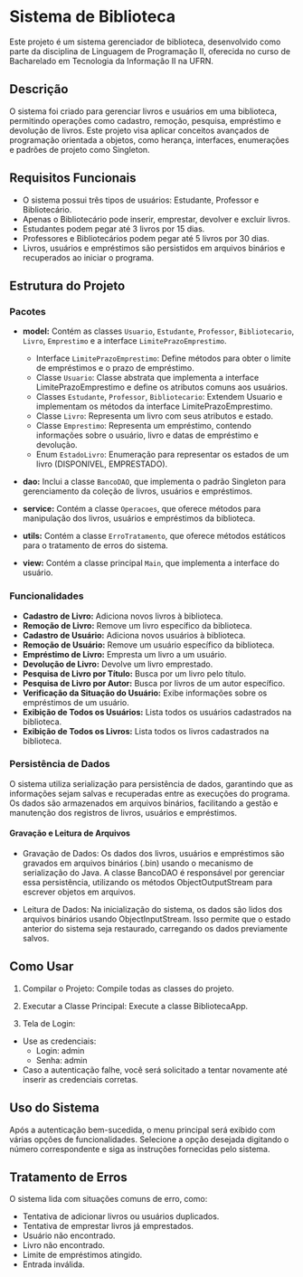 # Sistema de Biblioteca

Este projeto é um sistema gerenciador de biblioteca, desenvolvido como parte da disciplina de Linguagem de Programação II, oferecida no curso de Bacharelado em Tecnologia da Informação II na UFRN.

## Descrição
O sistema foi criado para gerenciar livros e usuários em uma biblioteca, permitindo operações como cadastro, remoção, pesquisa, empréstimo e devolução de livros. Este projeto visa aplicar conceitos avançados de programação orientada a objetos, como herança, interfaces, enumerações e padrões de projeto como Singleton.

## Requisitos Funcionais
- O sistema possui três tipos de usuários: Estudante, Professor e Bibliotecário.
- Apenas o Bibliotecário pode inserir, emprestar, devolver e excluir livros.
- Estudantes podem pegar até 3 livros por 15 dias.
- Professores e Bibliotecários podem pegar até 5 livros por 30 dias.
- Livros, usuários e empréstimos são persistidos em arquivos binários e recuperados ao iniciar o programa.
  
## Estrutura do Projeto
### Pacotes

- **model:** Contém as classes `Usuario`, `Estudante`, `Professor`, `Bibliotecario`, `Livro`, `Emprestimo` e a interface `LimitePrazoEmprestimo`.
    - Interface `LimitePrazoEmprestimo`: Define métodos para obter o limite de empréstimos e o prazo de empréstimo.
    - Classe `Usuario`: Classe abstrata que implementa a interface LimitePrazoEmprestimo e define os atributos comuns aos usuários.
    - Classes `Estudante`, `Professor`, `Bibliotecario`: Extendem Usuario e implementam os métodos da interface LimitePrazoEmprestimo.
    - Classe `Livro`: Representa um livro com seus atributos e estado.
    - Classe `Emprestimo`: Representa um empréstimo, contendo informações sobre o usuário, livro e datas de empréstimo e devolução.
    - Enum `EstadoLivro`: Enumeração para representar os estados de um livro (DISPONIVEL, EMPRESTADO).
  
- **dao:** Inclui a classe `BancoDAO`, que implementa o padrão Singleton para gerenciamento da coleção de livros, usuários e empréstimos.
- **service:** Contém a classe `Operacoes`, que oferece métodos para manipulação dos livros, usuários e empréstimos da biblioteca.
- **utils:** Contém a classe `ErroTratamento`, que oferece métodos estáticos para o tratamento de erros do sistema.
- **view:** Contém a classe principal `Main`, que implementa a interface do usuário.

### Funcionalidades
- **Cadastro de Livro:** Adiciona novos livros à biblioteca.
- **Remoção de Livro:** Remove um livro específico da biblioteca.
- **Cadastro de Usuário:** Adiciona novos usuários à biblioteca.
- **Remoção de Usuário:** Remove um usuário específico da biblioteca.
- **Empréstimo de Livro:** Empresta um livro a um usuário.
- **Devolução de Livro:** Devolve um livro emprestado.
- **Pesquisa de Livro por Título:** Busca por um livro pelo título.
- **Pesquisa de Livro por Autor:** Busca por livros de um autor específico.
- **Verificação da Situação do Usuário:** Exibe informações sobre os empréstimos de um usuário.
- **Exibição de Todos os Usuários:** Lista todos os usuários cadastrados na biblioteca.
- **Exibição de Todos os Livros:** Lista todos os livros cadastrados na biblioteca.


### Persistência de Dados
O sistema utiliza serialização para persistência de dados, garantindo que as informações sejam salvas e recuperadas entre as execuções do programa. Os dados são armazenados em arquivos binários, facilitando a gestão e manutenção dos registros de livros, usuários e empréstimos.

#### Gravação e Leitura de Arquivos
- Gravação de Dados:
Os dados dos livros, usuários e empréstimos são gravados em arquivos binários (.bin) usando o mecanismo de serialização do Java. A classe BancoDAO é responsável por gerenciar essa persistência, utilizando os métodos ObjectOutputStream para escrever objetos em arquivos.

- Leitura de Dados:
Na inicialização do sistema, os dados são lidos dos arquivos binários usando ObjectInputStream. Isso permite que o estado anterior do sistema seja restaurado, carregando os dados previamente salvos.

## Como Usar
1. Compilar o Projeto: Compile todas as classes do projeto.

2. Executar a Classe Principal: Execute a classe BibliotecaApp.

3. Tela de Login:

- Use as credenciais:
  - Login: admin
  - Senha: admin
- Caso a autenticação falhe, você será solicitado a tentar novamente até inserir as credenciais corretas.

## Uso do Sistema
Após a autenticação bem-sucedida, o menu principal será exibido com várias opções de funcionalidades. Selecione a opção desejada digitando o número correspondente e siga as instruções fornecidas pelo sistema.

## Tratamento de Erros
O sistema lida com situações comuns de erro, como:

- Tentativa de adicionar livros ou usuários duplicados.
- Tentativa de emprestar livros já emprestados.
- Usuário não encontrado.
- Livro não encontrado.
- Limite de empréstimos atingido.
- Entrada inválida.
